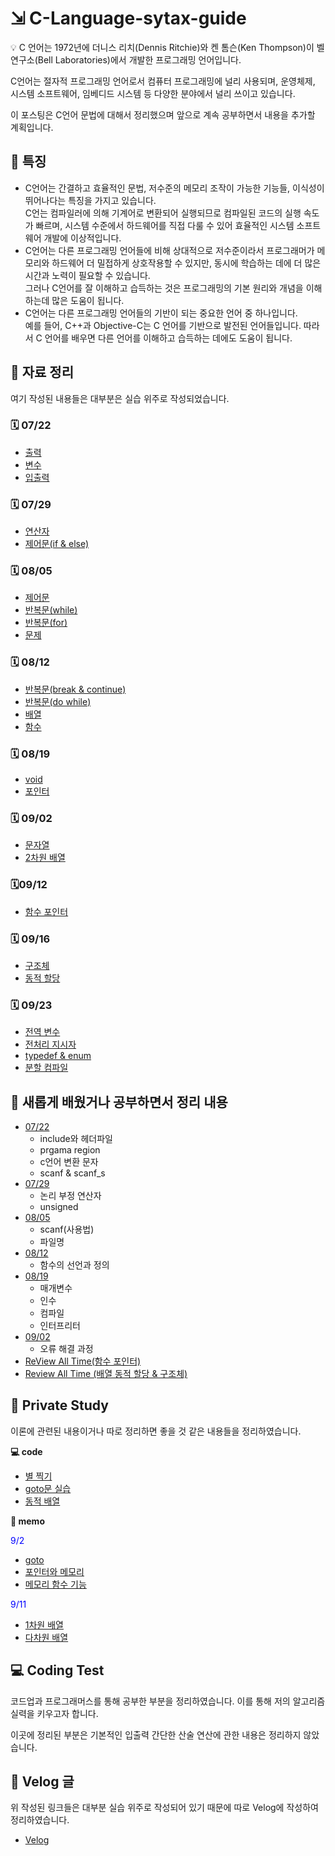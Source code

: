 # ⇲ C-Language-sytax-guide

<aside>
💡 C 언어는 1972년에 더니스 리치(Dennis Ritchie)와 켄 톰슨(Ken Thompson)이 벨 연구소(Bell Laboratories)에서 개발한 프로그래밍 언어입니다.
</aside>

C언어는 절자적 프로그래밍 언어로서 컴퓨터 프로그래밍에 널리 사용되며, 운영체제, 시스템 소프트웨어, 임베디드 시스템 등 다양한 분야에서 널리 쓰이고 있습니다.

이 포스팅은 C언어 문법에 대해서 정리했으며 앞으로 계속 공부하면서 내용을 추가할 계획입니다.

## 🤔 특징

- C언어는 간결하고 효율적인 문법, 저수준의 메모리 조작이 가능한 기능들, 이식성이 뛰어나다는 특징을 가지고 있습니다.  
  C언는 컴파일러에 의해 기계어로 변환되어 실행되므로 컴파일된 코드의 실행 속도가 빠르며, 시스템 수준에서 하드웨어를 직접 다룰 수 있어 효율적인 시스템 소프트웨어 개발에 이상적입니다.
- C언어는 다른 프로그래밍 언어들에 비해 상대적으로 저수준이라서 프로그래머가 메모리와 하드웨어 더 밀접하게 상호작용할 수 있지만, 동시에 학습하는 데에 더 많은 시간과 노력이 필요할 수 있습니다.  
  그러나 C언어를 잘 이해하고 습득하는 것은 프로그래밍의 기본 원리와 개념을 이해하는데 많은 도움이 됩니다.
- C언어는 다른 프로그래밍 언어들의 기반이 되는 중요한 언어 중 하나입니다.  
  예를 들어, C++과 Objective-C는 C 언어를 기반으로 발전된 언어들입니다. 따라서 C 언어를 배우면 다른 언어를 이해하고 습득하는 데에도 도움이 됩니다.

## 📝 자료 정리

여기 작성된 내용들은 대부분은 실습 위주로 작성되었습니다.

### 🗓️ 07/22

- <a href="https://github.com/ohyuchan123/C-Language-sytax-guide/blob/master/07-22/%EC%B6%9C%EB%A0%A5.c">출력</a>
- <a href="https://github.com/ohyuchan123/C-Language-sytax-guide/blob/master/07-22/%EB%B3%80%EC%88%98.c">변수</a>
- <a href="https://github.com/ohyuchan123/C-Language-sytax-guide/blob/master/07-22/%EC%9E%85%EC%B6%9C%EB%A0%A5.c">입출력</a>

### 🗓️ 07/29

- <a href="https://github.com/ohyuchan123/C-Language-sytax-guide/blob/master/07-29/%EC%97%B0%EC%82%B0%EC%9E%90.c">연산자</a>
- <a href="https://github.com/ohyuchan123/C-Language-sytax-guide/blob/master/07-29/%EC%A0%9C%EC%96%B4%EB%AC%B8.c">제어문(if & else)</a>

### 🗓️ 08/05

- <a href="https://github.com/ohyuchan123/C-Language-sytax-guide/blob/master/08-05/%EC%A0%9C%EC%96%B4%EB%AC%B8.c">제어문</a>
- <a href="https://github.com/ohyuchan123/C-Language-sytax-guide/blob/master/08-05/%EB%B0%98%EB%B3%B5%EB%AC%B8(while).c">반복문(while)</a>
- <a href="https://github.com/ohyuchan123/C-Language-sytax-guide/blob/master/08-05/%EB%B0%98%EB%B3%B5%EB%AC%B8(for).c">반복문(for)</a>
- <a href="">문제</a>

### 🗓️ 08/12

- <a href="https://github.com/ohyuchan123/C-Language-sytax-guide/blob/master/08-12/break_continue.c">반복문(break & continue)</a>
- <a href="https://github.com/ohyuchan123/C-Language-sytax-guide/blob/master/08-12/do_while.c">반복문(do while)</a>
- <a href="https://github.com/ohyuchan123/C-Language-sytax-guide/blob/master/08-12/%EB%B0%B0%EC%97%B4.c">배열</a>
- <a href="https://github.com/ohyuchan123/C-Language-sytax-guide/blob/master/08-12/%ED%95%A8%EC%88%98.c">함수</a>

### 🗓️ 08/19

- <a href="https://github.com/ohyuchan123/C-Language-sytax-guide/blob/master/08-19/void.c">void</a>
- <a href="https://github.com/ohyuchan123/C-Language-sytax-guide/blob/master/08-19/%ED%8F%AC%EC%9D%B8%ED%84%B0.c">포인터</a>

### 🗓️ 09/02

- <a href="https://github.com/ohyuchan123/C-Language-sytax-guide/blob/master/09-02/%EB%AC%B8%EC%9E%90%EC%97%B4.c">문자열</a>
- <a href="https://github.com/ohyuchan123/C-Language-sytax-guide/blob/master/09-02/2%EC%B0%A8%EC%9B%90%EB%B0%B0%EC%97%B4.c">2차원 배열</a>

### 🗓️09/12

- <a href="https://github.com/ohyuchan123/C-Language-sytax-guide/blob/master/09-12/%ED%95%A8%EC%88%98_%ED%8F%AC%EC%9D%B8%ED%84%B0.c">함수 포인터</a>

### 🗓️ 09/16

- <a href="https://github.com/ohyuchan123/C-Language-sytax-guide/blob/master/09-16/%EA%B5%AC%EC%A1%B0%EC%B2%B4.c">구조체</a>
- <a href="https://github.com/ohyuchan123/C-Language-sytax-guide/blob/master/09-16/%EB%8F%99%EC%A0%81_%ED%95%A0%EB%8B%B9.c">동적 할당</a>

### 🗓️ 09/23

- <a href="https://github.com/ohyuchan123/C-Language-sytax-guide/blob/master/09-23/%EC%A0%84%EC%97%AD_%EB%B3%80%EC%88%98.C">전역 변수</a>
- <a href="https://github.com/ohyuchan123/C-Language-sytax-guide/blob/master/09-23/%EC%A0%84%EC%B2%98%EB%A6%AC_%EC%A7%80%EC%8B%9C%EC%9E%90.c">전처리 지시자</a>
- <a href="https://github.com/ohyuchan123/C-Language-sytax-guide/blob/master/09-23/typedef%20%26%20enum.c">typedef & enum</a>
- <a href="https://github.com/ohyuchan123/C-Language-sytax-guide/tree/master/09-23/%EB%B6%84%ED%95%A0%20%EC%BB%B4%ED%8C%8C%EC%9D%BC">분할 컴파일</a>

## 📒 새롭게 배웠거나 공부하면서 정리 내용

- <a href="https://github.com/ohyuchan123/C-Language-sytax-guide/blob/master/07-22/What%20I%20learned%20while%20studying.md#include%EC%99%80-%ED%97%A4%EB%8D%94%ED%8C%8C%EC%9D%BC">07/22</a>
  - include와 헤더파일
  - prgama region
  - c언어 변환 문자
  - scanf & scanf_s
- <a href="https://github.com/ohyuchan123/C-Language-sytax-guide/blob/master/07-29/What%20I%20learned%20while%20studying.md">07/29</a>
  - 논리 부정 연산자
  - unsigned
- <a href="https://github.com/ohyuchan123/C-Language-sytax-guide/blob/master/08-05/What%20I%20learned%20while%20studying.md#what-i-learned-while-studying">08/05</a>
  - scanf(사용법)
  - 파일명
- <a href="https://github.com/ohyuchan123/C-Language-sytax-guide/blob/master/08-12/What%20I%20learned%20while%20studying.md#what-i-learned-while-studying">08/12</a>
  - 함수의 선언과 정의
- <a href="https://github.com/ohyuchan123/C-Language-sytax-guide/blob/master/08-19/What%20I%20learned%20while%20studying.md#what-i-learned-while-studying">08/19</a>
  - 매개변수
  - 인수
  - 컴파일
  - 인터프리터
- <a href="https://github.com/ohyuchan123/C-Language-sytax-guide/blob/master/09-02/What%20I%20learned%20while%20studying.md#what-i-learned-while-studying">09/02</a>
  - 오류 해결 과정
- <a href="https://github.com/ohyuchan123/C-Language-sytax-guide/blob/master/09-16/Review%20All%20Time.md#%EF%B8%8F-%EC%A0%84-%EC%8B%9C%EA%B0%84-%EB%B3%B5%EC%8A%B5review-all-time">ReView All Time(함수 포인터)</a>
- <a href="https://github.com/ohyuchan123/C-Language-sytax-guide/blob/master/09-23/Review%20All%20Time.md#%EF%B8%8F-review-all-time">Review All Time
  (배열 동적 할당 & 구조체)</a>

## 🎈 Private Study

이론에 관련된 내용이거나 따로 정리하면 좋을 것 같은 내용들을 정리하였습니다.

**💻 code**

- <a href="https://github.com/ohyuchan123/C-Language-sytax-guide/blob/master/Private%20study/%EB%B3%84%EC%B0%8D%EA%B8%B0.c">별 찍기</a>
- <a href="https://github.com/ohyuchan123/C-Language-sytax-guide/blob/master/memo/09-02/goto/goto.c">goto문 실습</a>
- <a href="https://github.com/ohyuchan123/C-Language-sytax-guide/blob/master/memo/09-02/%ED%8F%AC%EC%9D%B8%ED%84%B0%EC%99%80%20%EB%A9%94%EB%AA%A8%EB%A6%AC/%EB%8F%99%EC%A0%81_%EB%B0%B0%EC%97%B4.c">동적 배열</a>

**📝 memo**

<span style="color:blue">9/2</span>

- <a href="https://github.com/ohyuchan123/C-Language-sytax-guide/blob/master/memo/09-02/goto/goto.md#goto">goto</a>
- <a href="https://github.com/ohyuchan123/C-Language-sytax-guide/blob/master/memo/09-02/%ED%8F%AC%EC%9D%B8%ED%84%B0%EC%99%80%20%EB%A9%94%EB%AA%A8%EB%A6%AC/%ED%8F%AC%EC%9D%B8%ED%84%B0%EC%99%80%20%EB%A9%94%EB%AA%A8%EB%A6%AC.md#-%ED%8F%AC%EC%9D%B8%ED%84%B0%EC%99%80-%EB%A9%94%EB%AA%A8%EB%A6%AC">포인터와 메모리</a>
- <a href="https://github.com/ohyuchan123/C-Language-sytax-guide/blob/master/memo/09-02/%ED%8F%AC%EC%9D%B8%ED%84%B0%EC%99%80%20%EB%A9%94%EB%AA%A8%EB%A6%AC/%EB%A9%94%EB%AA%A8%EB%A6%AC%20%ED%95%A8%EC%88%98%20%EA%B8%B0%EB%8A%A5.md#-%EB%A9%94%EB%AA%A8%EB%A6%AC-%ED%95%A8%EC%88%98">메모리 함수 기능</a>

<span style="color:blue">9/11</span>

- <a href="https://github.com/ohyuchan123/C-Language-sytax-guide/blob/master/memo/09-11/%EB%B0%B0%EC%97%B4/1%EC%B0%A8%EC%9B%90%20%EB%B0%B0%EC%97%B4.md#-1%EC%B0%A8%EC%9B%90-%EB%B0%B0%EC%97%B4">1차원 배열</a>
- <a href="https://github.com/ohyuchan123/C-Language-sytax-guide/blob/master/memo/09-11/%EB%B0%B0%EC%97%B4/%EB%8B%A4%EC%B0%A8%EC%9B%90%20%EB%B0%B0%EC%97%B4.md#-%EB%8B%A4%EC%B0%A8%EC%9B%90-%EB%B0%B0%EC%97%B4">다차원 배열</a>

## 💻 Coding Test

코드업과 프로그래머스를 통해 공부한 부분을 정리하였습니다.
이를 통해 저의 알고리즘 실력을 키우고자 합니다.

이곳에 정리된 부분은 기본적인 입출력 간단한 산술 연산에 관한 내용은 정리하지 않았습니다.

## 📝 Velog 글

위 작성된 링크들은 대부분 실습 위주로 작성되어 있기 때문에 따로 Velog에 작성하여 정리하였습니다.

- <a href="https://velog.io/@ohyuchan123/series/C-Grammer">Velog</a>
